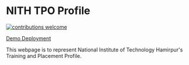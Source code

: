 # NITH TPO Profile
[![contributions welcome](https://img.shields.io/badge/contributions-welcome-brightgreen.svg?style=flat-square)](https://github.com/RohitKaushal7/tpo-nith/issues)

[Demo Deployment](https://rohitkaushal7.github.io/tpo-nith)

This webpage is to represent National Institute of Technology Hamirpur's Training and Placement Profile.
